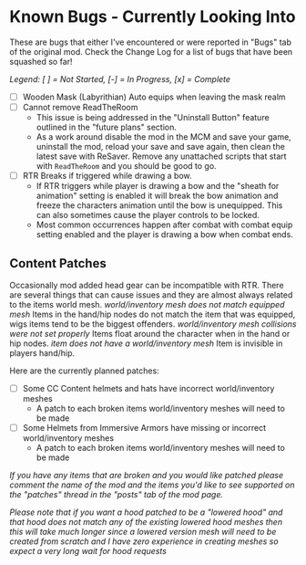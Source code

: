 # Known Bugs - Currently Looking Into

These are bugs that either I've encountered or were reported in "Bugs" tab of the original mod.
Check the Change Log for a list of bugs that have been squashed so far!

_Legend: [ ] = Not Started, [-] = In Progress, [x] = Complete_

- [ ] Wooden Mask (Labyrithian) Auto equips when leaving the mask realm
- [ ] Cannot remove ReadTheRoom
  - This issue is being addressed in the "Uninstall Button" feature outlined in the "future plans" section.
  - As a work around disable the mod in the MCM and save your game, uninstall the mod, reload your save and save again, then clean the latest save with ReSaver. Remove any unattached scripts that start with `ReadTheRoom` and you should be good to go.
- [ ] RTR Breaks if triggered while drawing a bow.
  - If RTR triggers while player is drawing a bow and the "sheath for animation" setting is enabled it will break the bow animation and freeze the characters animation until the bow is unequipped. This can also sometimes cause the player controls to be locked. 
  - Most common occurrences happen after combat with combat equip setting enabled and the player is drawing a bow when combat ends.

## Content Patches

Occasionally mod added head gear can be incompatible with RTR. There are several things that can cause issues and they are almost always related to the items world mesh. _world/inventory mesh does not match equipped mesh_ Items in the hand/hip nodes do not match the item that was equipped, wigs items tend to be the biggest offenders. _world/inventory mesh collisions were not set properly_ Items float around the character when in the hand or hip nodes. _item does not have a world/inventory mesh_ Item is invisible in players hand/hip.

Here are the currently planned patches:

- [ ] Some CC Content helmets and hats have incorrect world/inventory meshes
  - A patch to each broken items world/inventory meshes will need to be made
- [ ] Some Helmets from Immersive Armors have missing or incorrect world/inventory meshes
  - A patch to each broken items world/inventory meshes will need to be made

_If you have any items that are broken and you would like patched please comment the name of the mod and the items you'd like to see supported on the "patches" thread in the "posts" tab of the mod page._

_Please note that if you want a hood patched to be a "lowered hood" and that hood does not match any of the existing lowered hood meshes then this will take much longer since a lowered version mesh will need to be created from scratch and I have zero experience in creating meshes so expect a very long wait for hood requests_
